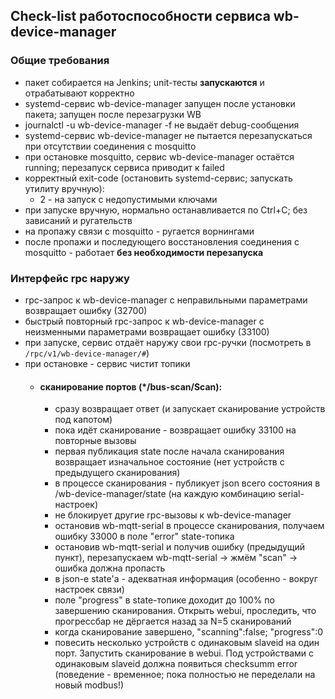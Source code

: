 ## Check-list работоспособности сервиса wb-device-manager

### Общие требования
* пакет собирается на Jenkins; unit-тесты **запускаются** и отрабатывают корректно
* systemd-сервис wb-device-manager запущен после установки пакета; запущен после перезагрузки WB
* journalctl -u wb-device-manager -f не выдаёт debug-сообщения
* systemd-сервис wb-device-manager не пытается перезапускаться при отсутствии соединения с mosquitto
* при остановке mosquitto, сервис wb-device-manager остаётся running; перезапуск сервиса приводит к failed
* корректный exit-code (остановить systemd-сервис; запускать утилиту вручную):
    * 2 - на запуск с недопустимыми ключами
* при запуске вручную, нормально останавливается по Ctrl+C; без зависаний и ругательств
* на пропажу связи с mosquitto - ругается ворнингами
* после пропажи и последующего восстановления соединения с mosquitto - работает **без необходимости перезапуска**

### Интерфейс rpc наружу
* rpc-запрос к wb-device-manager с неправильными параметрами возвращает ошибку (32700)
* быстрый повторный rpc-запрос к wb-device-manager с неизменными параметрами возвращает ошибку (33100)
* при запуске, сервис отдаёт наружу свои rpc-ручки (посмотреть в ``/rpc/v1/wb-device-manager/#``)
* при остановке - сервис чистит топики
    * #### сканирование портов (*/bus-scan/Scan):
        * сразу возвращает ответ (и запускает сканирование устройств под капотом)
        * пока идёт сканирование - возвращает ошибку 33100 на повторные вызовы
        * первая публикация state после начала сканирования возвращает изначальное состояние (нет устройств с предыдущего сканирования)
        * в процессе сканирования - публикует json всего состояния в /wb-device-manager/state (на каждую комбинацию serial-настроек)
        * не блокирует другие rpc-вызовы к wb-device-manager
        * остановив wb-mqtt-serial в процессе сканирования, получаем ошибку 33000 в поле "error" state-топика
        * остановив wb-mqtt-serial и получив ошибку (предыдущий пункт), перезапускаем wb-mqtt-serial -> жмём "scan" -> ошибка должна пропасть
        * в json-e state'a - адекватная информация (особенно - вокруг настроек связи)
        * поле "progress" в state-топике доходит до 100% по завершению сканирования. Открыть webui, проследить, что прогрессбар не дёргается назад за N=5 сканирований
        * когда сканирование завершено, "scanning":false; "progress":0
        * повесить несколько устройств с одинаковым slaveid на один порт. Запустить сканирование в webui. Под устройствами с одинаковым slaveid должна появиться checksumm error (поведение - временное; пока полностью не переделали на новый modbus!)
